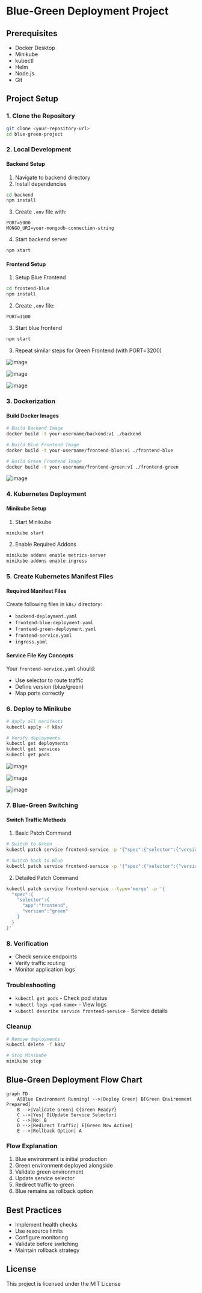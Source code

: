 # Blue-Green Deployment Project

## Prerequisites
- Docker Desktop
- Minikube
- kubectl
- Helm
- Node.js
- Git

## Project Setup

### 1. Clone the Repository
```bash
git clone <your-repository-url>
cd blue-green-project
```

### 2. Local Development

#### Backend Setup
1. Navigate to backend directory
2. Install dependencies
```bash
cd backend
npm install
```
3. Create `.env` file with:
```
PORT=5000
MONGO_URI=your-mongodb-connection-string
```
4. Start backend server
```bash
npm start
```

#### Frontend Setup
1. Setup Blue Frontend
```bash
cd frontend-blue
npm install
```
2. Create `.env` file:
```
PORT=3100
```
3. Start blue frontend
```bash
npm start
```

3. Repeat similar steps for Green Frontend (with PORT=3200)

![image](https://github.com/user-attachments/assets/6329e594-f9d7-434c-ad56-2c3dc8d0c5b5)

![image](https://github.com/user-attachments/assets/33e8ee17-3103-4945-9222-9dd071c18474)

![image](https://github.com/user-attachments/assets/ce4ee86a-0239-4452-8d10-8d8e43b0de4f)



### 3. Dockerization

#### Build Docker Images
```bash
# Build Backend Image
docker build -t your-username/backend:v1 ./backend

# Build Blue Frontend Image
docker build -t your-username/frontend-blue:v1 ./frontend-blue

# Build Green Frontend Image
docker build -t your-username/frontend-green:v1 ./frontend-green
```

![image](https://github.com/user-attachments/assets/0b3fb63a-8e9d-4306-a0ab-9fd134260c55)


### 4. Kubernetes Deployment

#### Minikube Setup
1. Start Minikube
```bash
minikube start
```

2. Enable Required Addons
```bash
minikube addons enable metrics-server
minikube addons enable ingress
```

### 5. Create Kubernetes Manifest Files

#### Required Manifest Files
Create following files in `k8s/` directory:
- `backend-deployment.yaml`
- `frontend-blue-deployment.yaml`
- `frontend-green-deployment.yaml`
- `frontend-service.yaml`
- `ingress.yaml`

#### Service File Key Concepts
Your `frontend-service.yaml` should:
- Use selector to route traffic
- Define version (blue/green)
- Map ports correctly

### 6. Deploy to Minikube
```bash
# Apply all manifests
kubectl apply -f k8s/

# Verify deployments
kubectl get deployments
kubectl get services
kubectl get pods
```

![image](https://github.com/user-attachments/assets/0fd29f38-a693-4498-95f4-994216c05c7c)

![image](https://github.com/user-attachments/assets/90b906d0-4e3a-48a1-a895-3cc01a2400d0)

![image](https://github.com/user-attachments/assets/78f7a7e4-72f7-427f-acda-f8d1ea5b7d32)


### 7. Blue-Green Switching

#### Switch Traffic Methods

1. Basic Patch Command
```bash
# Switch to Green
kubectl patch service frontend-service -p '{"spec":{"selector":{"version":"green"}}}'

# Switch back to Blue
kubectl patch service frontend-service -p '{"spec":{"selector":{"version":"blue"}}}'
```

2. Detailed Patch Command
```bash
kubectl patch service frontend-service --type='merge' -p '{
  "spec":{
    "selector":{
      "app":"frontend",
      "version":"green"
    }
  }
}'
```

### 8. Verification
- Check service endpoints
- Verify traffic routing
- Monitor application logs

### Troubleshooting
- `kubectl get pods` - Check pod status
- `kubectl logs <pod-name>` - View logs
- `kubectl describe service frontend-service` - Service details

### Cleanup
```bash
# Remove deployments
kubectl delete -f k8s/

# Stop Minikube
minikube stop
```

## Blue-Green Deployment Flow Chart

```mermaid
graph TD
    A[Blue Environment Running] -->|Deploy Green| B[Green Environment Prepared]
    B -->|Validate Green| C{Green Ready?}
    C -->|Yes| D[Update Service Selector]
    C -->|No| B
    D -->|Redirect Traffic| E[Green Now Active]
    E -->|Rollback Option| A
```

### Flow Explanation
1. Blue environment is initial production
2. Green environment deployed alongside
3. Validate green environment 
4. Update service selector
5. Redirect traffic to green
6. Blue remains as rollback option

## Best Practices
- Implement health checks
- Use resource limits
- Configure monitoring
- Validate before switching
- Maintain rollback strategy


## License
This project is licensed under the MIT License
